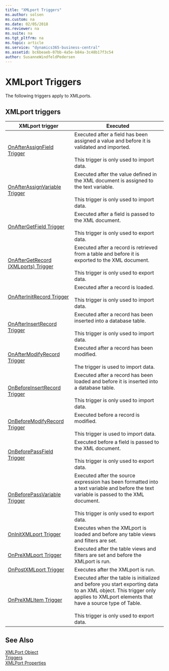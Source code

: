 ```yaml
---
title: "XMLport Triggers"
ms.author: solsen
ms.custom: na
ms.date: 02/05/2018
ms.reviewer: na
ms.suite: na
ms.tgt_pltfrm: na
ms.topic: article
ms.service: "dynamics365-business-central"
ms.assetid: bc6beaeb-07bb-4a5e-b84a-3c48b17f3c54
author: SusanneWindfeldPedersen
---
```


# XMLport Triggers
The following triggers apply to XMLports.  

## XMLport triggers  

|XMLport trigger|Executed|  
|---------------------|--------------|  
|[OnAfterAssignField Trigger](devenv-onafterassignfield-trigger.md)|Executed after a field has been assigned a value and before it is validated and imported.<br /><br /> This trigger is only used to import data.|  
|[OnAfterAssignVariable Trigger](devenv-onafterassignvariable-trigger.md)|Executed after the value defined in the XML document is assigned to the text variable.<br /><br /> This trigger is only used to import data.|  
|[OnAfterGetField Trigger](devenv-onaftergetfield-trigger.md)|Executed after a field is passed to the XML document.<br /><br /> This trigger is only used to export data.|  
|[OnAfterGetRecord (XMLports) Trigger](devenv-onaftergetrecord-xmlports-trigger.md)|Executed after a record is retrieved from a table and before it is exported to the XML document.<br /><br /> This trigger is only used to export data.|  
|[OnAfterInitRecord Trigger](devenv-onafterinitrecord-trigger.md)|Executed after a record is loaded.<br /><br /> This trigger is only used to import data.|  
|[OnAfterInsertRecord Trigger](devenv-onafterinsertrecord-trigger.md)|Executed after a record has been inserted into a database table.<br /><br /> This trigger is only used to import data.|  
|[OnAfterModifyRecord Trigger](devenv-onaftermodifyrecord-trigger.md)|Executed after a record has been modified. <br /><br /> The trigger is used to import data.|
|[OnBeforeInsertRecord Trigger](devenv-onbeforeinsertrecord-trigger.md)|Executed after a record has been loaded and before it is inserted into a database table.<br /><br /> This trigger is only used to import data.|  
|[OnBeforeModifyRecord Trigger](devenv-onbeforemodifyrecord-trigger.md)|Executed before a record is modified.<br /><br />This trigger is used to import data.|
|[OnBeforePassField Trigger](devenv-onbeforepassfield-trigger.md)|Executed before a field is passed to the XML document.<br /><br /> This trigger is only used to export data.|  
|[OnBeforePassVariable Trigger](devenv-onbeforepassvariable-trigger.md)|Executed after the source expression has been formatted into a text variable and before the text variable is passed to the XML document.<br /><br /> This trigger is only used to export data.|  
|[OnInitXMLport Trigger](devenv-oninitxmlport-trigger.md)|Executes when the XMLport is loaded and before any table views and filters are set.|  
|[OnPreXMLport Trigger](devenv-onprexmlport-trigger.md)|Executed after the table views and filters are set and before the XMLport is run.|  
|[OnPostXMLport Trigger](devenv-onpostxmlport-trigger.md)|Executes after the XMLport is run.|  
|[OnPreXMLItem Trigger](devenv-onprexmlitem-trigger.md)|Executed after the table is initialized and before you start exporting data to an XML object. This trigger only applies to XMLport elements that have a source type of Table.<br /><br /> This trigger is only used to export data.|  

## See Also  
[XMLPort Object](../devenv-xmlport-object.md)  
[Triggers](devenv-triggers.md)  
[XMLPort Properties](../properties/devenv-xmlport-properties.md)  
